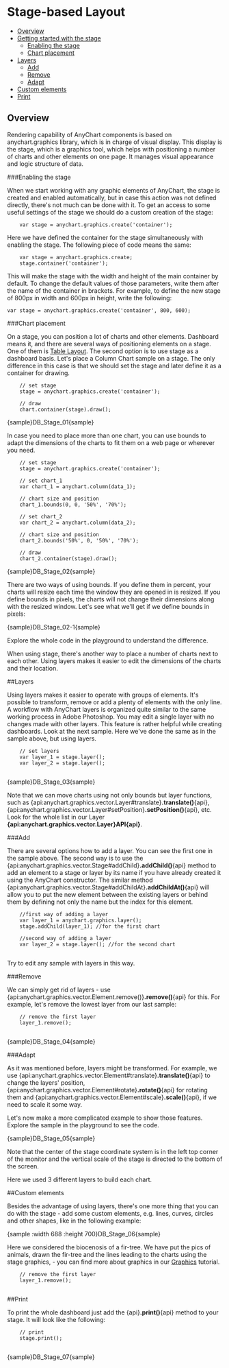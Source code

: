 # Stage-based Layout

* [Overview](#overview)
* [Getting started with the stage](#getting_started_with_the_stage)
  * [Enabling the stage](#enabling_the_stage)
  * [Chart placement](#chart_placement)
* [Layers](#layers)
  * [Add](#add)
  * [Remove](#remove)
  * [Adapt](#adapt)
* [Custom elements](#custom_elements)
* [Print](#print)

  
## Overview

Rendering capability of AnyChart components is based on anychart.graphics library, which is in charge of visual display. This display is the stage, which is a graphics tool, which helps with positioning a number of charts and other elements on one page. 
It manages visual appearance and logic structure of data.

###Enabling the stage

When we start working with any graphic elements of AnyChart, the stage is created and enabled automatically, but in case this action was not defined directly, there's not much can be done with it.
To get an access to some useful settings of the stage we should do a custom creation of the stage:

```
	var stage = anychart.graphics.create('container');
```
Here we have defined the container for the stage simultaneously with enabling the stage. The following piece of code means the same:
```
	var stage = anychart.graphics.create;
	stage.container('container');
```

This will make the stage with the width and height of the main container by default. To change the default values of those parameters, write them after the name of the container in brackets. 
For example, to define the new stage of 800px in width and 600px in height, write the following:

```
var stage = anychart.graphics.create('container', 800, 600);
```

###Chart placement

On a stage, you can position a lot of charts and other elements. Dashboard means it, and there are several ways of positioning elements on a stage. 
One of them is [Table Layout](Table_Layout). The second option is to use stage as a dashboard basis.
Let's place a Column Chart sample on a stage. The only difference in this case is that we should set the stage and later define it as a container for drawing.

```
    // set stage
    stage = anychart.graphics.create('container');
	
	// draw
    chart.container(stage).draw();
```
{sample}DB\_Stage\_01{sample}


In case you need to place more than one chart, you can use bounds to adapt the dimensions of the charts to fit them on a web page or wherever you need.

```
    // set stage
    stage = anychart.graphics.create('container');
	
	// set chart_1
    var chart_1 = anychart.column(data_1);
	
	// chart size and position
	chart_1.bounds(0, 0, '50%', '70%');
	
	// set chart_2
    var chart_2 = anychart.column(data_2);
	
	// chart size and position
	chart_2.bounds('50%', 0, '50%', '70%');
  
	// draw
	chart_2.container(stage).draw();
```
{sample}DB\_Stage\_02{sample}

There are two ways of using bounds. If you define them in percent, your charts will resize each time the window they are opened in is resized. If you define bounds in pixels, the charts will not change their dimensions along with the resized window. Let's see what we'll get if we define bounds in pixels:

{sample}DB\_Stage\_02-1{sample}

Explore the whole code in the playground to understand the difference.


When using stage, there's another way to place a number of charts next to each other. Using layers makes it easier to edit the dimensions of the charts and their location.

##Layers

Using layers makes it easier to operate with groups of elements. It's possible to transform, remove or add a plenty of elements with the only line. A workflow with AnyChart layers is organized quite similar to the same working process in Adobe Photoshop. You may edit a single layer with no changes made with other layers. This feature is rather helpful while creating dashboards.
Look at the next sample. Here we've done the same as in the sample above, but using layers.

```
	// set layers
    var layer_1 = stage.layer();
    var layer_2 = stage.layer();
	
```
{sample}DB\_Stage\_03{sample}

Note that we can move charts using not only bounds but layer functions, such as {api:anychart.graphics.vector.Layer#translate}**.translate()**{api}, {api:anychart.graphics.vector.Layer#setPosition}**.setPosition()**{api}, etc. Look for the whole list in our Layer **{api:anychart.graphics.vector.Layer}API{api}**.

###Add

There are several options how to add a layer. You can see the first one in the sample above. The second way is to use the {api:anychart.graphics.vector.Stage#addChild}**.addChild()**{api} method to add an element to a stage or layer by its name if you have already created it using the AnyChart constructor. The similar method {api:anychart.graphics.vector.Stage#addChildAt}**.addChildAt()**{api} will allow you to put the new element between the existing layers or behind them by defining not only the name but the index for this element.

```
	//first way of adding a layer
	var layer_1 = anychart.graphics.layer();
    stage.addChild(layer_1); //for the first chart
	
	//second way of adding a layer
    var layer_2 = stage.layer(); //for the second chart
	
```
Try to edit any sample with layers in this way.

###Remove

We can simply get rid of layers - use {api:anychart.graphics.vector.Element.remove()}**.remove()**{api} for this.
For example, let's remove the lowest layer from our last sample:

```
	// remove the first layer
    layer_1.remove();
	
```
{sample}DB\_Stage\_04{sample}

###Adapt

As it was mentioned before, layers might be transformed. For example, we use {api:anychart.graphics.vector.Element#translate}**.translate()**{api}
 to change the layers' position, {api:anychart.graphics.vector.Element#rotate}**.rotate()**{api} 
for rotating them and {api:anychart.graphics.vector.Element#scale}**.scale()**{api},
 if we need to scale it some way.
 
 Let's now make a more complicated example to show those features. Explore the sample in the playground to see the code.
 
{sample}DB\_Stage\_05{sample}

Note that the center of the stage coordinate system is in the left top corner of the monitor and the vertical scale of the stage is directed to the bottom of the screen.

Here we used 3 different layers to build each chart.

##Custom elements

Besides the advantage of using layers, there's one more thing that you can do with the stage - add some custom elements, e.g. lines, curves, circles and other shapes, like in the following example:

{sample :width 688 :height 700}DB\_Stage\_06{sample}

Here we considered the biocenosis of a fir-tree. We have put the pics of animals, drawn the fir-tree and the lines leading to the charts using the stage graphics, - you can find more about graphics in our [Graphics](../Graphics/Basics) tutorial.
 
```
	// remove the first layer
    layer_1.remove();
	
```

##Print

To print the whole dashboard just add the {api}**.print()**{api} method to your stage. It will look like the following:

```
	// print
    stage.print();
	
```

{sample}DB\_Stage\_07{sample}
